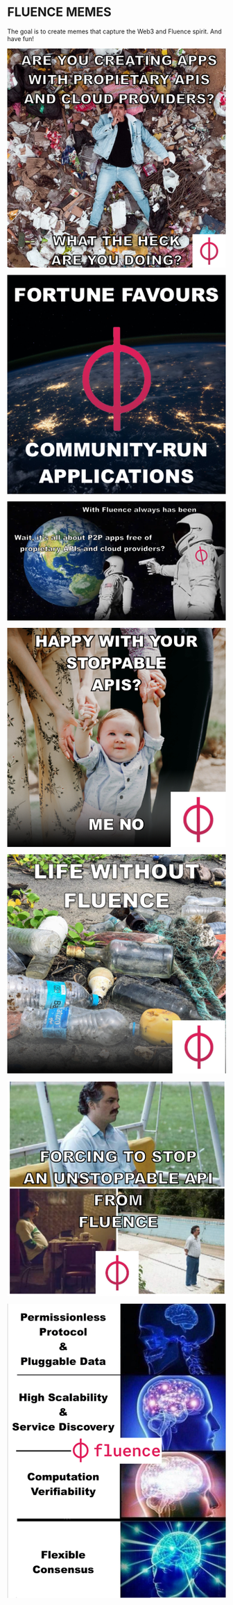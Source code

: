 # FLUENCE MEMES

The goal is to create memes that capture the Web3 and Fluence spirit. And have fun!


![](fluence-meme-1.png)


![](fluence-meme-2.png)


![](fluence-meme-3.png)


![](fluence-meme-4.png)


![](fluence-meme-5.png)


![](fluence-meme-6.png)


![](fluence-meme-7.png)